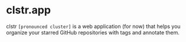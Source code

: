 # clstr.app

clstr `[pronounced cluster]` is a web application (for now) that helps you organize your starred GitHub repositories with tags and annotate them.
